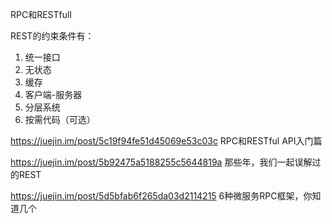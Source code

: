 RPC和RESTfull

REST的约束条件有：

1. 统一接口
2. 无状态
3. 缓存
4. 客户端-服务器
5. 分层系统
6. 按需代码（可选）

https://juejin.im/post/5c19f94fe51d45069e53c03c   RPC和RESTful API入门篇

 https://juejin.im/post/5b92475a5188255c5644819a   那些年，我们一起误解过的REST

 https://juejin.im/post/5d5bfab6f265da03d2114215  6种微服务RPC框架，你知道几个